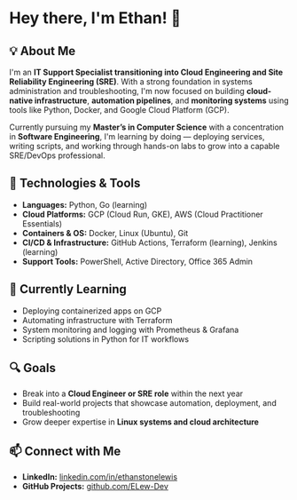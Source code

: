 # Hey there, I'm Ethan! 👋

## 💡 About Me
I'm an **IT Support Specialist transitioning into Cloud Engineering and Site Reliability Engineering (SRE)**. With a strong foundation in systems administration and troubleshooting, I'm now focused on building **cloud-native infrastructure**, **automation pipelines**, and **monitoring systems** using tools like Python, Docker, and Google Cloud Platform (GCP).

Currently pursuing my **Master’s in Computer Science** with a concentration in **Software Engineering**, I'm learning by doing — deploying services, writing scripts, and working through hands-on labs to grow into a capable SRE/DevOps professional.

## 🔧 Technologies & Tools
- **Languages:** Python, Go (learning)
- **Cloud Platforms:** GCP (Cloud Run, GKE), AWS (Cloud Practitioner Essentials)
- **Containers & OS:** Docker, Linux (Ubuntu), Git
- **CI/CD & Infrastructure:** GitHub Actions, Terraform (learning), Jenkins (learning)
- **Support Tools:** PowerShell, Active Directory, Office 365 Admin

## 🌱 Currently Learning
- Deploying containerized apps on GCP
- Automating infrastructure with Terraform
- System monitoring and logging with Prometheus & Grafana
- Scripting solutions in Python for IT workflows

## 🔍 Goals
- Break into a **Cloud Engineer or SRE role** within the next year
- Build real-world projects that showcase automation, deployment, and troubleshooting
- Grow deeper expertise in **Linux systems and cloud architecture**

## 📫 Connect with Me
- **LinkedIn:** [linkedin.com/in/ethanstonelewis](https://www.linkedin.com/in/ethanstonelewis)
- **GitHub Projects:** [github.com/ELew-Dev](https://github.com/ELew-Dev)





